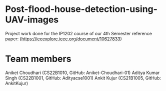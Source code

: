 # Post-flood-house-detection-using-UAV-images
Project work done for the IP1202 course of our 4th Semester
reference paper: (https://ieeexplore.ieee.org/document/10627833)

# Team members

Aniket Choudhari (CS22B1010, GitHub: Aniket-Choudhari-01)
Aditya Kumar Singh (CS22B1001, GitHub: Adityacse1001)
Ankit Kujur (CS21B1005, GitHub: AnkitKujur)
